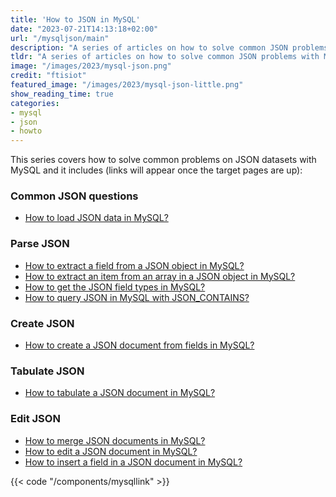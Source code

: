 ```yaml
---
title: 'How to JSON in MySQL'
date: "2023-07-21T14:13:18+02:00"
url: "/mysqljson/main"
description: "A series of articles on how to solve common JSON problems with MySQL"
tldr: "A series of articles on how to solve common JSON problems with MySQL"
image: "/images/2023/mysql-json.png"
credit: "ftisiot"
featured_image: "/images/2023/mysql-json-little.png"
show_reading_time: true
categories:
- mysql
- json
- howto
---
```



This series covers how to solve common problems on JSON datasets with MySQL and it includes (links will appear once the target pages are up):

<!--more-->

### Common JSON questions

* [How to load JSON data in MySQL?](/mysqljson/how-to-load-json-mysql)

### Parse JSON

* [How to extract a field from a JSON object in MySQL?](/mysqljson/how-to-extract-field-from-json-mysql)
* [How to extract an item from an array in a JSON object in MySQL?](/mysqljson/how-to-extract-field-from-array-json-mysql)
* [How to get the JSON field types in MySQL?](/mysqljson/how-to-get-json-field-types-mysql)
* [How to query JSON in MySQL with JSON_CONTAINS?](/mysqljson//mysqljson/query-json-contains-mysql)

### Create JSON

* [How to create a JSON document from fields in MySQL?](/mysqljson/how-to-create-JSON-document-from-fields-mysql)

### Tabulate JSON

* [How to tabulate a JSON document in MySQL?](/mysqljson/how-to-tabulate-JSON-document-mysql)

### Edit JSON

* [How to merge JSON documents in MySQL?](/mysqljson/how-to-merge-JSON-documents-mysql)
* [How to edit a JSON document in MySQL?](/mysqljson/how-to-edit-JSON-document-mysql)
* [How to insert a field in a JSON document in MySQL?](/mysqljson/how-to-insert-field-JSON-document-mysql)

{{< code "/components/mysqllink" >}}